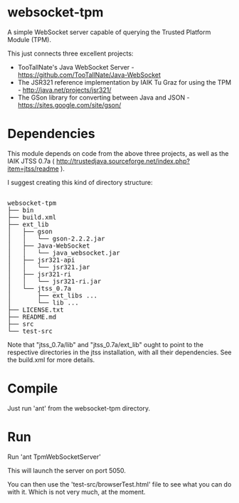websocket-tpm
=============

A simple WebSocket server capable of querying the Trusted Platform Module (TPM).

This just connects three excellent projects:

 * TooTallNate's Java WebSocket Server - https://github.com/TooTallNate/Java-WebSocket
 * The JSR321 reference implementation by IAIK Tu Graz for using the TPM - http://java.net/projects/jsr321/
 * The GSon library for converting between Java and JSON - https://sites.google.com/site/gson/

Dependencies
============

This module depends on code from the above three projects, as well as the IAIK JTSS 0.7a ( http://trustedjava.sourceforge.net/index.php?item=jtss/readme ).

I suggest creating this kind of directory structure:
<pre>    
websocket-tpm
├── bin
├── build.xml
├── ext_lib
│   ├── gson
│   │   └── gson-2.2.2.jar
│   ├── Java-WebSocket
│   │   └── java_websocket.jar
│   ├── jsr321-api
│   │   └── jsr321.jar
│   ├── jsr321-ri
│   │   └── jsr321-ri.jar
│   └── jtss_0.7a
│       ├── ext_libs ...  
│       └── lib ... 
├── LICENSE.txt
├── README.md
├── src
└── test-src
</pre>

Note that "jtss_0.7a/lib" and "jtss_0.7a/ext_lib" ought to point to the respective directories in the jtss installation, with all their dependencies.  See the build.xml for more details.


Compile
=======

Just run 'ant' from the websocket-tpm directory.


Run
===

Run 'ant TpmWebSocketServer'

This will launch the server on port 5050.

You can then use the 'test-src/browserTest.html' file to see what you can do with it.  Which is not very much, at the moment.
